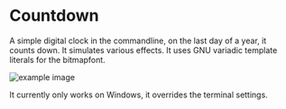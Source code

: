 # Countdown

A simple digital clock in the commandline, on the last day of a year, it counts down. It simulates various effects. It uses GNU variadic template literals for the bitmapfont.

![example image](screencapt.gif "screencapture")

It currently only works on Windows, it overrides the terminal settings.